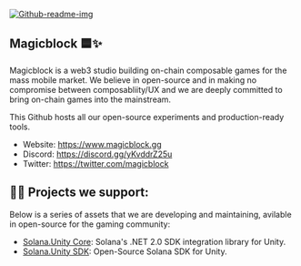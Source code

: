 <a href="https://ibb.co/WxKgrvh"><img src="https://i.ibb.co/Fx7gQ4r/Github-readme-img-1.png" alt="Github-readme-img" border="0"></a>


## **Magicblock** 🟦✨

Magicblock is a web3 studio building on-chain composable games for the mass mobile market. We believe in open-source and in making no compromise between composabliity/UX and we are deeply committed to bring on-chain games into the mainstream. 

This Github hosts all our open-source experiments and production-ready tools.

- Website: https://www.magicblock.gg
- Discord: https://discord.gg/yKvddrZ25u 
- Twitter: https://twitter.com/magicblock

## 👩‍💻 Projects we support:

Below is a series of assets that we are developing and maintaining, avilable in open-source for the gaming community:

- [Solana.Unity Core](https://github.com/garbles-labs/Solana.Unity-Core): Solana's .NET 2.0 SDK integration library for Unity.
- [Solana.Unity SDK](https://github.com/garbles-labs/Solana.Unity-SDK): Open-Source Solana SDK for Unity. 
